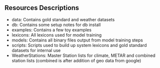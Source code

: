 Resources Descriptions
---------------------
- data: Contains gold standard and weather datasets
- db: Contains some setup notes for db install
- examples: Contains a few toy examples
- lexicons: All lexicons used for model training
- models: Contains all binary files output from model training steps
- scripts: Scripts used to build up system lexicons and gold standard datasets for internal use
- WeatherStations: Master Station lists for climate, METAR and combined station lists (combined is after addition of geo data from google)

